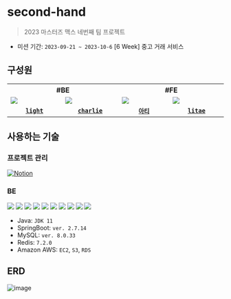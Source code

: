 # second-hand
> 2023 마스터즈 맥스 네번째 팀 프로젝트
- 미션 기간: `2023-09-21 ~ 2023-10-6` [6 Week]
중고 거래 서비스
## 구성원

<table>
  <tr>
    <th colspan="2">#BE</th>
    <th colspan="2">#FE</th>
  </tr>
  <tr>
    <td width="150">
      <img src="https://avatars.githubusercontent.com/u/100547825?v=4" />
    </td>
    <td width="150">
      <img src="https://avatars.githubusercontent.com/u/98310007?v=4" />
    <td width="150">
      <img src="https://avatars.githubusercontent.com/u/95265031?v=4" />
    </td>
    <td width="150">
      <img src="https://avatars.githubusercontent.com/u/109706689?v=4" />
    </td>
  </tr>
  <tr>
    <td align="center">
      <code><a href="https://github.com/DOEKYONG"><strong>light</strong></a></code>
    </td>
    <td align="center">
      <code><a href="https://github.com/CDBchan"><strong>charlie</strong></a></code>
    </td>
    <td align="center">
      <code><a href="https://github.com/lolWK"><strong>아티</strong></a></code>
    </td>
    <td align="center">
      <code><a href="https://github.com/qkdflrgs"><strong>litae</strong></a></code>
    </td>
  </tr>
</table>

## 사용하는 기술
### 프로젝트 관리
[![Notion](https://img.shields.io/badge/Notion-000000.svg?style=for-the-badge&logo=Notion&logoColor=white)](https://placid-fork-b42.notion.site/SecondHand-BE-A-a00c7636a4db4c1f982b4bbe81694b9b?pvs=4)

### BE
![](https://img.shields.io/badge/Java-007396?style=flat&logo=OpenJDK&logoColor=white)
![](https://img.shields.io/badge/SpringBoot-6DB33F?style=flat&logo=SpringBoot&logoColor=white)
![](https://img.shields.io/badge/MySQL-4479A1?style=flat&logo=MySQL&logoColor=white)
![](https://img.shields.io/badge/GitHub_Actions-2088FF?style=flat&logo=githubactions&logoColor=white)
![](https://img.shields.io/badge/-NginX-269539?style=flat&amp;logo=Nginx&amp;logoColor=white)
![](https://img.shields.io/badge/-Docker-2496ED?style=flat&amp;logo=Docker&amp;logoColor=white)
![](https://img.shields.io/badge/AWS%20EC2-FA7343?style=flat&logo=amazonec2&logoColor=white)
![](https://img.shields.io/badge/-AWS_S3-569A31?style=flat&amp;logo=Amazon-S3&amp;logoColor=white)
![](https://img.shields.io/badge/AWS_RDS-527FFF?style=flat&logo=amazonrds&logoColor=white)
![](https://img.shields.io/badge/Redis-FF4D4D?style=flat&logo=redis&logoColor=white)

- Java: `JDK 11`
- SpringBoot: `ver. 2.7.14`
- MySQL: `ver. 8.0.33`
- Redis: `7.2.0`
- Amazon AWS: `EC2`, `S3`, `RDS`

## ERD
![image](https://github.com/masters2023-project-06-second-hand/be-a/assets/100547825/675dcfcf-5809-445a-98c2-d4cbea8c346a)




